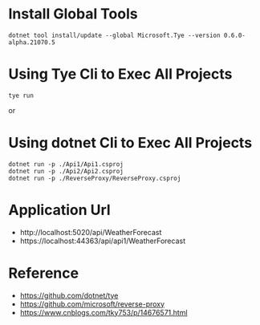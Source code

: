 # Install Global Tools
```
dotnet tool install/update --global Microsoft.Tye --version 0.6.0-alpha.21070.5
```

# Using Tye Cli to Exec All Projects 
```
tye run
```
or

# Using dotnet   Cli to Exec All Projects 
```
dotnet run -p ./Api1/Api1.csproj
dotnet run -p ./Api2/Api2.csproj
dotnet run -p ./ReverseProxy/ReverseProxy.csproj
```

# Application Url
- http://localhost:5020/api/WeatherForecast
- https://localhost:44363/api/api1/WeatherForecast

# Reference
- https://github.com/dotnet/tye
- https://github.com/microsoft/reverse-proxy
- https://www.cnblogs.com/tky753/p/14676571.html